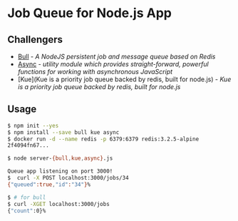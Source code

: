 # Job Queue for Node.js App

## Challengers

- [Bull](https://github.com/OptimalBits/bull) - _A NodeJS persistent job and message queue based on Redis_
- [Async]() - _utility module which provides straight-forward, powerful functions for working with asynchronous JavaScript_
- [Kue](Kue is a priority job queue backed by redis, built for node.js) - _Kue is a priority job queue backed by redis, built for node.js_

## Usage

```Bash
$ npm init --yes
$ npm install --save bull kue async
$ docker run -d --name redis -p 6379:6379 redis:3.2.5-alpine
2f4094fn67...
```

```Bash
$ node server-{bull,kue,async}.js

Queue app listening on port 3000!
$  curl -X POST localhost:3000/jobs/34
{"queued":true,"id":"34"}%

$ # for bull
$ curl -XGET localhost:3000/jobs
{"count":0}% 
```
